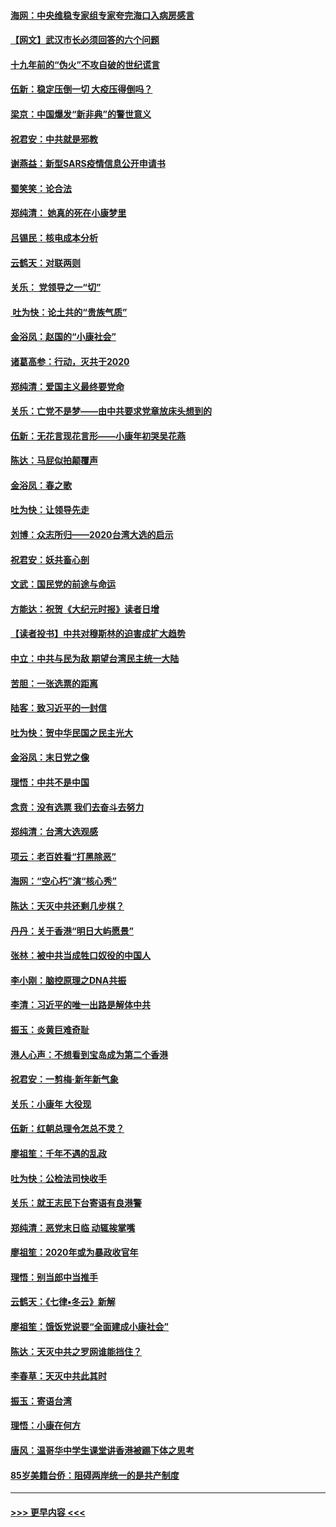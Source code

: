 #### [海网：中央维稳专家组专家夸完海口入病房感言](../pages/nsc993/n11815138.md?t=01231531) 
#### [【网文】武汉市长必须回答的六个问题](../pages/nsc993/n11813848.md?t=01231531) 
#### [十九年前的“伪火”不攻自破的世纪谎言](../pages/nsc993/n11813238.md?t=01231531) 
#### [伍新：稳定压倒一切 大疫压得倒吗？](../pages/nsc993/n11812634.md?t=01231531) 
#### [梁京：中国爆发“新非典”的警世意义](../pages/nsc993/n11812554.md?t=01231531) 
#### [祝君安：中共就是邪教](../pages/nsc993/n11812431.md?t=01231531) 
#### [谢燕益：新型SARS疫情信息公开申请书](../pages/nsc993/n11808840.md?t=01231531) 
#### [蜀笑笑：论合法](../pages/nsc993/n11808064.md?t=01231531) 
#### [郑纯清： 她真的死在小康梦里](../pages/nsc993/n11806623.md?t=01231531) 
#### [吕锡民：核电成本分析](../pages/nsc993/n11806284.md?t=01231531) 
#### [云鹤天：对联两则](../pages/nsc993/n11805957.md?t=01231531) 
#### [关乐： 党领导之一“切”](../pages/nsc993/n11804505.md?t=01231531) 
#### [ 吐为快：论土共的“贵族气质”](../pages/nsc993/n11804490.md?t=01231531) 
#### [金浴凤：赵国的“小康社会”](../pages/nsc993/n11804452.md?t=01231531) 
#### [诸葛高参：行动，灭共于2020](../pages/nsc993/n11804120.md?t=01231531) 
#### [郑纯清：爱国主义最终要党命](../pages/nsc993/n11802197.md?t=01231531) 
#### [关乐：亡党不是梦——由中共要求党章放床头想到的](../pages/nsc993/n11802156.md?t=01231531) 
#### [伍新：无花言现花言形——小康年初哭吴花燕](../pages/nsc993/n11800044.md?t=01231531) 
#### [陈达：马屁似拍颠覆声](../pages/nsc993/n11800010.md?t=01231531) 
#### [金浴凤：春之歌](../pages/nsc993/n11797687.md?t=01231531) 
#### [吐为快：让领导先走](../pages/nsc993/n11797512.md?t=01231531) 
#### [刘博：众志所归——2020台湾大选的启示](../pages/nsc993/n11796878.md?t=01231531) 
#### [祝君安：妖共畜心剖](../pages/nsc993/n11794273.md?t=01231531) 
#### [文武：国民党的前途与命运](../pages/nsc993/n11794198.md?t=01231531) 
#### [方能达：祝贺《大纪元时报》读者日增](../pages/nsc993/n11793807.md?t=01231531) 
#### [【读者投书】中共对穆斯林的迫害成扩大趋势](../pages/nsc993/n11791371.md?t=01231531) 
#### [中立：中共与民为敌 期望台湾民主统一大陆](../pages/nsc993/n11790392.md?t=01231531) 
#### [苦胆：一张选票的距离](../pages/nsc993/n11788914.md?t=01231531) 
#### [陆客：致习近平的一封信](../pages/nsc993/n11788867.md?t=01231531) 
#### [吐为快：贺中华民国之民主光大](../pages/nsc993/n11788618.md?t=01231531) 
#### [金浴凤：末日党之像](../pages/nsc993/n11787475.md?t=01231531) 
#### [理悟：中共不是中国](../pages/nsc993/n11787463.md?t=01231531) 
#### [念贲：没有选票  我们去奋斗去努力](../pages/nsc993/n11787398.md?t=01231531) 
#### [郑纯清：台湾大选观感](../pages/nsc993/n11786210.md?t=01231531) 
#### [项云：老百姓看“打黑除恶”](../pages/nsc993/n11785398.md?t=01231531) 
#### [海网：“空心朽”演“核心秀”](../pages/nsc993/n11783874.md?t=01231531) 
#### [陈达：天灭中共还剩几步棋？](../pages/nsc993/n11783719.md?t=01231531) 
#### [丹丹：关于香港“明日大屿愿景”](../pages/nsc993/n11783273.md?t=01231531) 
#### [张林：被中共当成牲口奴役的中国人](../pages/nsc993/n11782397.md?t=01231531) 
#### [李小刚：脑控原理之DNA共振](../pages/nsc993/n11780962.md?t=01231531) 
#### [李清：习近平的唯一出路是解体中共](../pages/nsc993/n11780866.md?t=01231531) 
#### [振玉：炎黄巨难奇耻](../pages/nsc993/n11779632.md?t=01231531) 
#### [港人心声：不想看到宝岛成为第二个香港](../pages/nsc993/n11778817.md?t=01231531) 
#### [祝君安：一剪梅‧新年新气象](../pages/nsc993/n11776340.md?t=01231531) 
#### [关乐：小康年 大役现](../pages/nsc993/n11774213.md?t=01231531) 
#### [伍新：红朝总理令怎总不灵？](../pages/nsc993/n11770813.md?t=01231531) 
#### [廖祖笙：千年不遇的乱政](../pages/nsc993/n11770373.md?t=01231531) 
#### [吐为快：公检法司快收手](../pages/nsc993/n11770359.md?t=01231531) 
#### [关乐：就王志民下台寄语有良港警](../pages/nsc993/n11769903.md?t=01231531) 
#### [郑纯清：恶党末日临 动辄挨掌嘴](../pages/nsc993/n11769356.md?t=01231531) 
#### [廖祖笙：2020年或为暴政收官年](../pages/nsc993/n11768216.md?t=01231531) 
#### [理悟：别当郎中当推手](../pages/nsc993/n11768243.md?t=01231531) 
#### [云鹤天：《七律▪冬云》新解](../pages/nsc993/n11768204.md?t=01231531) 
#### [廖祖笙：饿饭党说要“全面建成小康社会”](../pages/nsc993/n11767482.md?t=01231531) 
#### [陈达：天灭中共之罗网谁能挡住？](../pages/nsc993/n11767465.md?t=01231531) 
#### [李春草：天灭中共此其时](../pages/nsc993/n11767452.md?t=01231531) 
#### [振玉：寄语台湾](../pages/nsc993/n11767432.md?t=01231531) 
#### [理悟：小康在何方](../pages/nsc993/n11767394.md?t=01231531) 
#### [唐风：温哥华中学生课堂讲香港被踢下体之思考](../pages/nsc993/n11766848.md?t=01231531) 
#### [85岁美籍台侨：阻碍两岸统一的是共产制度](../pages/nsc993/n11765043.md?t=01231531) 

----
#### [ >>> 更早内容 <<< ](../indexes/nsc993-earlier.md)
